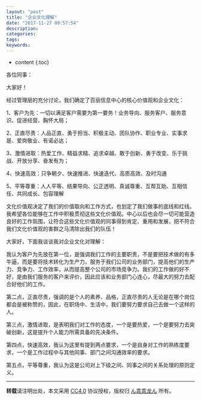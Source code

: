 ```yaml
---
layout: "post"
title: "企业文化理解"
date: "2017-11-27 09:57:54"
description: 
categories: 
tags: 
keywords: 
---
```


* content
{:toc}

各位同事：

   大家好！

   经过管理层的充分讨论，我们确定了百丽信息中心的核心价值观和企业文化：

1、客户为先：一切以满足客户需要为第一要务！业务导向、服务客户、服务意识、促进经营、胸怀大局；

2、正直尽责：人品正直、勇于担当、积极主动、团队协作、职业专业、实事求是、爱岗敬业、有诺必达；

3、激情进取：热爱工作、精益求精、追求卓越、敢于创新、勇于改变、乐于挑战、开放分享、奋发有为；

4、快速高效：只争朝夕、快速推进、快速迭代、高质高效、及时沟通

5、平等尊重：人人平等、结果导向、公正透明、真诚尊重、互帮互助、互相信任、共同成长、包容理解

文化价值观决定了我们的价值取向和工作方式，也划定了我们做事的底线和红线。我希望各位能够在工作中积极贯彻这些文化价值观。中心以后也会尽一切可能营造良好的工作氛围，让符合这些文化价值观的同事得到肯定、重用和发展，把不符合我们文化价值观的害群之马清除出我们的队伍！

大家好，下面我谈谈我对企业文化对理解：

我认为客户为先放在第一位，是强调我们工作的主要职责，不是要把技术做的有多牛逼，而是要将技术转化为生产力，服务于我们公司的业务部门，提高他们的生产力、竞争力、工作效率，从而提高整个公司的市场竞争力。我们的工作做的好不好，是由我们服务的客户来评价，因此应该和业务部门心连心，尽最大的努力去配合好他们的工作。

第二点，正直尽责，强调的是个人的素养、品格，正直尽责的人无论是在哪个岗位都会是被称赞的，因此，在职场中、生活中，我们要努力要求自己去做一个这样的人。

第三点，激情进取，是表明我们对工作的态度，一个是要热爱，一个是要努力去突破创新，这是提升个人能力所需具备的先决条件。

第四点，快速高效，我认为这里有提到两点要求，一个是自身对工作的熟练度要求，一个是工作过程中与其他同事、部门之间沟通效率的要求。

第五点，平等尊重，我认为这是公司对上下级之间、同事之间的关系处理的原则定义。

---

**转载**请注明出处，本文采用 [CC4.0](http://creativecommons.org/licenses/by-nc-nd/4.0/) 协议授权，版权归 [ん乖乖龙ん](https://bjddd192.github.io) 所有。